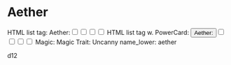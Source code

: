 # Aether

HTML list tag: <tr><td>Aether:</td><td><input type="checkbox" name="attr_aether" value="1"><span class="checkmark"></span></td><td><input type="checkbox" name="attr_aether" value="2"><span class="checkmark"></span></td><td><input type="checkbox" name="attr_aether" value="3"><span class="checkmark"></span></td><td><input type="checkbox" name="attr_aether" value="4"><span class="checkmark"></span></td></tr>
HTML list tag w. PowerCard: <tr><td><button class="txt-btn" type="roll" value="!power {{
--name|@{name} - Aether
--Result Set| [[ [$skill|XPND] @{BAMF|challenge}d@{aether}>4]]
--Hits|[^skill.ss]
--1s|[^skill.ones]
--format|skillcheck
}}">Aether:</button></td><td><input type="checkbox" name="attr_aether" value="6"><span class="checkmark"></span></td><td><input type="checkbox" name="attr_aether" value="8"><span class="checkmark"></span></td><td><input type="checkbox" name="attr_aether" value="10"><span class="checkmark"></span></td><td><input type="checkbox" name="attr_aether" value="12"><span class="checkmark"></span></td></tr>
Magic: Magic
Trait: Uncanny
name_lower: aether

d12